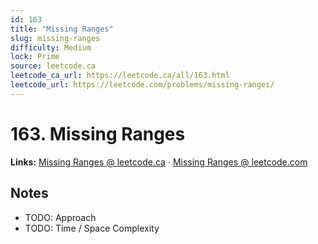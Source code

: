 ```yaml
--- 
id: 163
title: "Missing Ranges"
slug: missing-ranges
difficulty: Medium
lock: Prime
source: leetcode.ca
leetcode_ca_url: https://leetcode.ca/all/163.html
leetcode_url: https://leetcode.com/problems/missing-ranges/
---
```


# 163. Missing Ranges

**Links:** [Missing Ranges @ leetcode.ca](https://leetcode.ca/all/163.html) · [Missing Ranges @ leetcode.com](https://leetcode.com/problems/missing-ranges/)

## Notes
- TODO: Approach
- TODO: Time / Space Complexity
